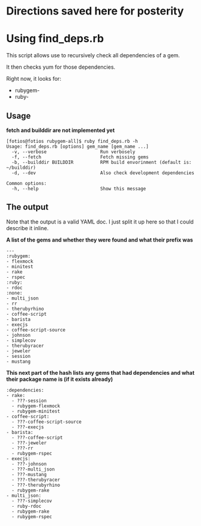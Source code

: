 # Directions saved here for posterity

<script src="http://gist-it.appspot.com/github/fotioslindiakos/rubygem-all/raw/master/makerpm.sh"></script>

# Using find_deps.rb
This script allows use to recursively check all dependencies of a gem.

It then checks yum for those dependencies.

Right now, it looks for:

 * rubygem-
 * ruby-

## Usage

**fetch and builddir are not implemented yet**

    [fotios@fotios rubygem-all]$ ruby find_deps.rb -h
    Usage: find_deps.rb [options] gem_name [gem_name ...]
      -v, --verbose                    Run verbosely
      -f, --fetch                      Fetch missing gems
      -b, --builddir BUILDDIR          RPM build envorinment (default is: ~/builddir)
      -d, --dev                        Also check development dependencies

    Common options:
      -h, --help                       Show this message


## The output

Note that the output is a valid YAML doc. I just split it up here so that I could describe it inline.

**A list of the gems and whether they were found and what their prefix was**

    --- 
    :rubygem: 
    - flexmock
    - minitest
    - rake
    - rspec
    :ruby: 
    - rdoc
    :none: 
    - multi_json
    - rr
    - therubyrhino
    - coffee-script
    - barista
    - execjs
    - coffee-script-source
    - johnson
    - simplecov
    - therubyracer
    - jeweler
    - session
    - mustang

**This next part of the hash lists any gems that had dependencies and what their package name is (if it exists already)**

    :dependencies: 
    - rake: 
      - ???-session
      - rubygem-flexmock
      - rubygem-minitest
    - coffee-script: 
      - ???-coffee-script-source
      - ???-execjs
    - barista: 
      - ???-coffee-script
      - ???-jeweler
      - ???-rr
      - rubygem-rspec
    - execjs: 
      - ???-johnson
      - ???-multi_json
      - ???-mustang
      - ???-therubyracer
      - ???-therubyrhino
      - rubygem-rake
    - multi_json: 
      - ???-simplecov
      - ruby-rdoc
      - rubygem-rake
      - rubygem-rspec
